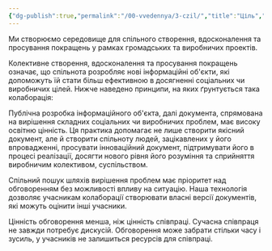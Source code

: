 ```yaml
---
{"dg-publish":true,"permalink":"/00-vvedennya/3-czil/","title":"Ціль","noteIcon":""}
---
```


Ми створюємо середовище для спільного створення, вдосконалення та просування покращень у рамках громадських та виробничих проектів.

Колективне   створення, вдосконалення та просування покращень означає, що спільнота розробляє нові інформаційні об'єкти, які допоможуть їй стати більш ефективною в досягненні соціальних чи виробничих цілей. Нижче наведено принципи, на яких ґрунтується така колаборація:

Публічна розробка інформаційного об'єкта, далі документа, спрямована на вирішення складних соціальних чи виробничих проблем, має високу освітню цінність. Ця практика допомагає не лише створити якісний документ, але й створити спільноту людей, зацікавлених у  його впровадженні,  просувати інноваційний документ, підтримувати його в процесі реалізації, досягти нового рівня його розуміння та сприйняття виробничим колективом, суспільством.

Спільний пошук шляхів вирішення проблем  має пріоритет над обговоренням без можливості впливу на ситуацію. Наша технологія дозволяє учасникам колаборації створювати власні версії документів, які можуть оцінити інші учасники.

Цінність обговорення менша, ніж цінність співпраці. Сучасна співпраця не завжди потребує дискусій. Обговорення може забрати стільки часу і зусиль, у учасників не залишиться ресурсів для співпраці.

